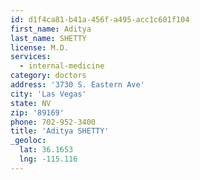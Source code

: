 ```yaml
---
id: d1f4ca81-b41a-456f-a495-acc1c601f104
first_name: Aditya
last_name: SHETTY
license: M.D.
services:
  - internal-medicine
category: doctors
address: '3730 S. Eastern Ave'
city: 'Las Vegas'
state: NV
zip: '89169'
phone: 702-952-3400
title: 'Aditya SHETTY'
_geoloc:
  lat: 36.1653
  lng: -115.116
---
```

